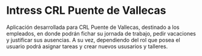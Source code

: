 # Intress CRL Puente de Vallecas
<p>Aplicación desarrollada para CRL Puente de Vallecas, destinado a los empleados, en donde podrán fichar su jornada de trabajo, pedir vacaciones y justificar sus ausencias. A su vez, dependiendo del rol que posea el usuario podrá asignar tareas y crear nuevos ususarios y talleres.</p>
